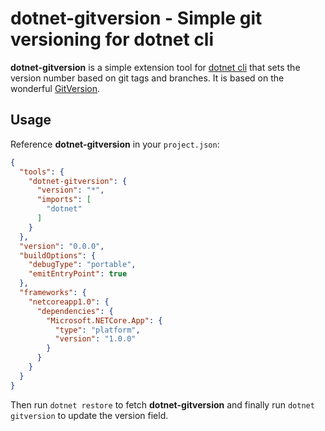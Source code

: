 dotnet-gitversion - Simple git versioning for dotnet cli
========================================================

**dotnet-gitversion** is a simple extension tool for [dotnet cli](https://github.com/dotnet/cli) that sets the version number based on git tags and branches.
It is based on the wonderful [GitVersion](https://github.com/GitTools/GitVersion).

## Usage

Reference **dotnet-gitversion** in your `project.json`:

```json
{
  "tools": {
    "dotnet-gitversion": {
      "version": "*",
      "imports": [
        "dotnet"
      ]
    }
  },
  "version": "0.0.0",
  "buildOptions": {
    "debugType": "portable",
    "emitEntryPoint": true
  },
  "frameworks": {
    "netcoreapp1.0": {
      "dependencies": {
        "Microsoft.NETCore.App": {
          "type": "platform",
          "version": "1.0.0"
        }
      }
    }
  }
}

```

Then run `dotnet restore` to fetch **dotnet-gitversion** and finally run `dotnet gitversion` to update the version field.
